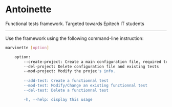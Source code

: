 # Antoinette

Functional tests framework. Targeted towards Epitech IT students

---
Use the framework using the following command-line instruction:

```bash
marvinette [option]

    option:
        --create-project: Create a main configuration file, required to make tests
        --del-project: Delete configuration file and existing tests
        --mod-project: Modify the projec's info.
        
        --add-test: Create a functionnal test
        --mod-test: Modify/Change an existing functionnal test
        --del-test: Delete a functionnal test

        -h, --help: display this usage
```
